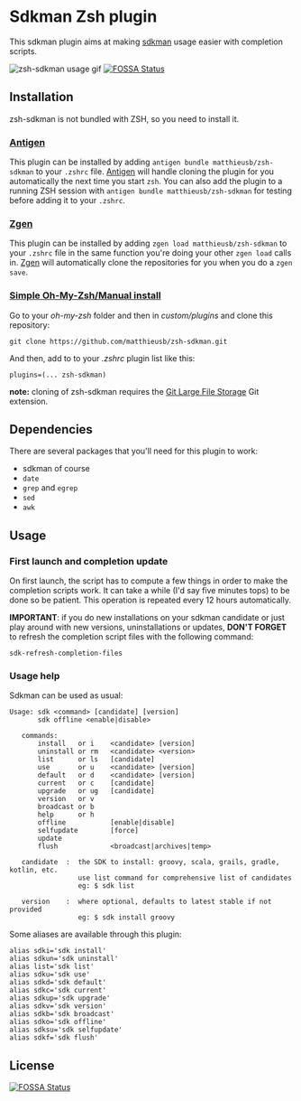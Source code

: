 # Sdkman Zsh plugin

This sdkman plugin aims at making [sdkman](https://sdkman.io) usage easier with completion scripts.

![zsh-sdkman usage gif](./zsh-sdkman-usage.gif?raw=true "Optional Title")
[![FOSSA Status](https://app.fossa.io/api/projects/git%2Bgithub.com%2Fmatthieusb%2Fzsh-sdkman.svg?type=shield)](https://app.fossa.io/projects/git%2Bgithub.com%2Fmatthieusb%2Fzsh-sdkman?ref=badge_shield)

## Installation

zsh-sdkman is not bundled with ZSH, so you need to install it.

### [Antigen](https://github.com/zsh-users/antigen)

This plugin can be installed by adding `antigen bundle matthieusb/zsh-sdkman` to your `.zshrc` file. [Antigen](https://github.com/zsh-users/antigen) will handle cloning the plugin for you automatically the next time you start `zsh`. You can also add the plugin to a running ZSH session with `antigen bundle matthieusb/zsh-sdkman` for testing before adding it to your `.zshrc`.

### [Zgen](https://github.com/tarjoilija/zgen)

This plugin can be installed by adding `zgen load matthieusb/zsh-sdkman` to your `.zshrc` file in the same function you're doing your other `zgen load` calls in. [Zgen](https://github.com/tarjoilija/zgen) will automatically clone the repositories for you when you do a `zgen save`.


### [Simple Oh-My-Zsh/Manual install](http://ohmyz.sh/)

Go to your *oh-my-zsh* folder and then in *custom/plugins* and clone this repository:

```
git clone https://github.com/matthieusb/zsh-sdkman.git
```

And then, add to to your *.zshrc* plugin list like this:

```
plugins=(... zsh-sdkman)
```

**note:** cloning of zsh-sdkman requires the [Git Large File Storage](https://git-lfs.github.com/) Git extension.

## Dependencies

There are several packages that you'll need for this plugin to work:
* sdkman of course
* `date`
* `grep` and `egrep`
* `sed`
* `awk`

## Usage

### First launch and completion update

On first launch, the script has to compute a few things in order to make the completion scripts work. It can take a while (I'd say five minutes tops) to be done so be patient.
This operation is repeated every 12 hours automatically.

**IMPORTANT**: if you do new installations on your sdkman candidate or just play around with new versions, uninstallations or updates, **DON'T FORGET** to refresh the completion script files with the following command:

```
sdk-refresh-completion-files
```

### Usage help

Sdkman can be used as usual:

```
Usage: sdk <command> [candidate] [version]
       sdk offline <enable|disable>

   commands:
       install   or i    <candidate> [version]
       uninstall or rm   <candidate> <version>
       list      or ls   [candidate]
       use       or u    <candidate> [version]
       default   or d    <candidate> [version]
       current   or c    [candidate]
       upgrade   or ug   [candidate]
       version   or v
       broadcast or b
       help      or h
       offline           [enable|disable]
       selfupdate        [force]
       update
       flush             <broadcast|archives|temp>

   candidate  :  the SDK to install: groovy, scala, grails, gradle, kotlin, etc.
                 use list command for comprehensive list of candidates
                 eg: $ sdk list

   version    :  where optional, defaults to latest stable if not provided
                 eg: $ sdk install groovy
```

Some aliases are available through this plugin:

```
alias sdki='sdk install'
alias sdkun='sdk uninstall'
alias list='sdk list'
alias sdku='sdk use'
alias sdkd='sdk default'
alias sdkc='sdk current'
alias sdkup='sdk upgrade'
alias sdkv='sdk version'
alias sdkb='sdk broadcast'
alias sdko='sdk offline'
alias sdksu='sdk selfupdate'
alias sdkf='sdk flush'
```

## License
[![FOSSA Status](https://app.fossa.io/api/projects/git%2Bgithub.com%2Fmatthieusb%2Fzsh-sdkman.svg?type=large)](https://app.fossa.io/projects/git%2Bgithub.com%2Fmatthieusb%2Fzsh-sdkman?ref=badge_large)

